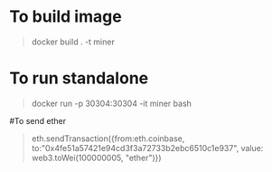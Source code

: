 # To build image
>docker build . -t miner

# To run standalone
>docker run -p 30304:30304 -it miner bash

#To send ether
>eth.sendTransaction({from:eth.coinbase, to:"0x4fe51a57421e94cd3f3a72733b2ebc6510c1e937", value: web3.toWei(100000005, "ether")})